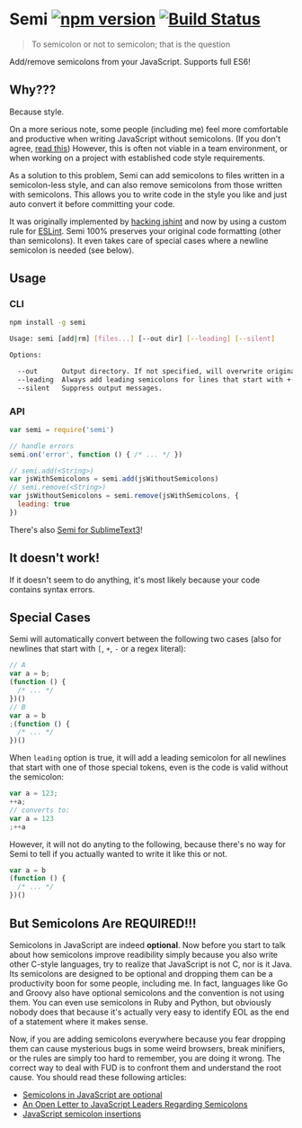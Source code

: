# Semi [![npm version](https://badge.fury.io/js/semi.svg)](http://badge.fury.io/js/semi) [![Build Status](https://travis-ci.org/yyx990803/semi.svg?branch=master)](https://travis-ci.org/yyx990803/semi)

> To semicolon or not to semicolon; that is the question

Add/remove semicolons from your JavaScript. Supports full ES6!

## Why???

Because style.

On a more serious note, some people (including me) feel more comfortable and productive when writing JavaScript without semicolons. (If you don't agree, [read this](#but-semicolons-are-required)) However, this is often not viable in a team environment, or when working on a project with established code style requirements.

As a solution to this problem, Semi can add semicolons to files written in a semicolon-less style, and can also remove semicolons from those written with semicolons. This allows you to write code in the style you like and just auto convert it before committing your code.

It was originally implemented by [hacking jshint](https://github.com/yyx990803/jshint/commit/e7bb51d7f5e72db2ce98cd76d8657937dac498e5) and now by using a custom rule for [ESLint](http://eslint.org/). Semi 100% preserves your original code formatting (other than semicolons). It even takes care of special cases where a newline semicolon is needed (see below).

## Usage

### CLI

``` bash
npm install -g semi

Usage: semi [add|rm] [files...] [--out dir] [--leading] [--silent]

Options:

  --out      Output directory. If not specified, will overwrite original.
  --leading  Always add leading semicolons for lines that start with +-[(/.
  --silent   Suppress output messages.
```

### API

``` js
var semi = require('semi')

// handle errors
semi.on('error', function () { /* ... */ })

// semi.add(<String>)
var jsWithSemicolons = semi.add(jsWithoutSemicolons)
// semi.remove(<String>)
var jsWithoutSemicolons = semi.remove(jsWithSemicolons, {
  leading: true
})
```

There's also [Semi for SublimeText3](https://github.com/yyx990803/semi-sublime)!

## It doesn't work!

If it doesn't seem to do anything, it's most likely because your code contains syntax errors.

## Special Cases

Semi will automatically convert between the following two cases (also for newlines that start with `[`, `+`, `-` or a regex literal):

``` js
// A
var a = b;
(function () {
  /* ... */
})()
// B
var a = b
;(function () {
  /* ... */
})()
```

When `leading` option is true, it will add a leading semicolon for all newlines that start with one of those special tokens, even is the code is valid without the semicolon:

``` js
var a = 123;
++a;
// converts to:
var a = 123
;++a
```

However, it will not do anyting to the following, because there's no way for Semi to tell if you actually wanted to write it like this or not.

``` js
var a = b
(function () {
  /* ... */
})()
```

## But Semicolons Are REQUIRED!!!

Semicolons in JavaScript are indeed **optional**. Now before you start to talk about how semicolons improve readibility simply because you also write other C-style languages, try to realize that JavaScript is not C, nor is it Java. Its semicolons are designed to be optional and dropping them can be a productivity boon for some people, including me. In fact, languages like Go and Groovy also have optional semicolons and the convention is not using them. You can even use semicolons in Ruby and Python, but obviously nobody does that because it's actually very easy to identify EOL as the end of a statement where it makes sense.

Now, if you are adding semicolons everywhere because you fear dropping them can cause mysterious bugs in some weird browsers, break minifiers, or the rules are simply too hard to remember, you are doing it wrong. The correct way to deal with FUD is to confront them and understand the root cause. You should read these following articles:

- [Semicolons in JavaScript are optional](http://mislav.uniqpath.com/2010/05/semicolons/)
- [An Open Letter to JavaScript Leaders Regarding Semicolons](http://blog.izs.me/post/2353458699/an-open-letter-to-javascript-leaders-regarding)
- [JavaScript semicolon insertions](http://inimino.org/~inimino/blog/javascript_semicolons)
